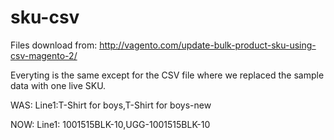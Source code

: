# sku-csv

Files download from: http://vagento.com/update-bulk-product-sku-using-csv-magento-2/ 

Everyting is the same except for the CSV file where we replaced the sample data with one live SKU.

WAS:
Line1:T-Shirt for boys,T-Shirt for boys-new

NOW:
Line1: 1001515BLK-10,UGG-1001515BLK-10
